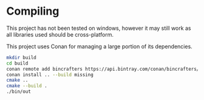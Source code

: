 # Compiling
This project has not been tested on windows, however it may still work as all libraries used
should be cross-platform.

This project uses Conan for managing a large portion of its dependencies.

```bash
mkdir build
cd build
conan remote add bincrafters https://api.bintray.com/conan/bincrafters/public-conan
conan install .. --build missing
cmake ..
cmake --build .
./bin/out
```
